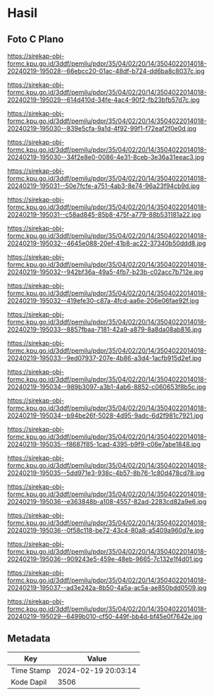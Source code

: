 # Hasil

## Foto C Plano

https://sirekap-obj-formc.kpu.go.id/3ddf/pemilu/pdpr/35/04/02/20/14/3504022014018-20240219-195028--66ebcc20-01ac-48df-b724-dd6ba8c8037c.jpg

https://sirekap-obj-formc.kpu.go.id/3ddf/pemilu/pdpr/35/04/02/20/14/3504022014018-20240219-195029--614d410d-34fe-4ac4-90f2-fb23bfb57d7c.jpg

https://sirekap-obj-formc.kpu.go.id/3ddf/pemilu/pdpr/35/04/02/20/14/3504022014018-20240219-195030--839e5cfa-9a1d-4f92-99f1-f72eaf2f0e0d.jpg

https://sirekap-obj-formc.kpu.go.id/3ddf/pemilu/pdpr/35/04/02/20/14/3504022014018-20240219-195030--34f2e8e0-0086-4e31-8ceb-3e36a31eeac3.jpg

https://sirekap-obj-formc.kpu.go.id/3ddf/pemilu/pdpr/35/04/02/20/14/3504022014018-20240219-195031--50e7fcfe-a751-4ab3-8e74-96a23f94cb9d.jpg

https://sirekap-obj-formc.kpu.go.id/3ddf/pemilu/pdpr/35/04/02/20/14/3504022014018-20240219-195031--c58ad845-85b8-475f-a779-88b531181a22.jpg

https://sirekap-obj-formc.kpu.go.id/3ddf/pemilu/pdpr/35/04/02/20/14/3504022014018-20240219-195032--4645e088-20ef-41b8-ac22-37340b50ddd8.jpg

https://sirekap-obj-formc.kpu.go.id/3ddf/pemilu/pdpr/35/04/02/20/14/3504022014018-20240219-195032--942bf36a-49a5-4fb7-b23b-c02acc7b712e.jpg

https://sirekap-obj-formc.kpu.go.id/3ddf/pemilu/pdpr/35/04/02/20/14/3504022014018-20240219-195032--419efe30-c87a-4fcd-aa6e-206e06fae92f.jpg

https://sirekap-obj-formc.kpu.go.id/3ddf/pemilu/pdpr/35/04/02/20/14/3504022014018-20240219-195033--8857fbaa-7181-42a9-a879-8a8da08ab816.jpg

https://sirekap-obj-formc.kpu.go.id/3ddf/pemilu/pdpr/35/04/02/20/14/3504022014018-20240219-195033--9ed07937-207e-4b86-a3d4-1acfb915d2ef.jpg

https://sirekap-obj-formc.kpu.go.id/3ddf/pemilu/pdpr/35/04/02/20/14/3504022014018-20240219-195034--989b3097-a3b1-4ab6-8852-c060653f8b5c.jpg

https://sirekap-obj-formc.kpu.go.id/3ddf/pemilu/pdpr/35/04/02/20/14/3504022014018-20240219-195034--b94be26f-5028-4d95-9adc-6d2f981c7921.jpg

https://sirekap-obj-formc.kpu.go.id/3ddf/pemilu/pdpr/35/04/02/20/14/3504022014018-20240219-195035--f8687f85-1cad-4395-b9f9-c06e7abe1848.jpg

https://sirekap-obj-formc.kpu.go.id/3ddf/pemilu/pdpr/35/04/02/20/14/3504022014018-20240219-195035--5dd971e3-938c-4b57-8b76-1c80d478cd78.jpg

https://sirekap-obj-formc.kpu.go.id/3ddf/pemilu/pdpr/35/04/02/20/14/3504022014018-20240219-195036--e363848b-a108-4557-82ad-2283cd82a9e6.jpg

https://sirekap-obj-formc.kpu.go.id/3ddf/pemilu/pdpr/35/04/02/20/14/3504022014018-20240219-195036--0f58c118-be72-43c4-80a8-a5409a960d7e.jpg

https://sirekap-obj-formc.kpu.go.id/3ddf/pemilu/pdpr/35/04/02/20/14/3504022014018-20240219-195036--909243e5-459e-48eb-9665-7c132e1f4d01.jpg

https://sirekap-obj-formc.kpu.go.id/3ddf/pemilu/pdpr/35/04/02/20/14/3504022014018-20240219-195037--ad3e242a-8b50-4a5a-ac5a-ae850bdd0509.jpg

https://sirekap-obj-formc.kpu.go.id/3ddf/pemilu/pdpr/35/04/02/20/14/3504022014018-20240219-195029--6499b010-cf50-449f-bb4d-bf45e0f7642e.jpg


## Metadata

| Key        | Value               |
| ---------- | ------------------- |
| Time Stamp | 2024-02-19 20:03:14 |
| Kode Dapil | 3506                |



